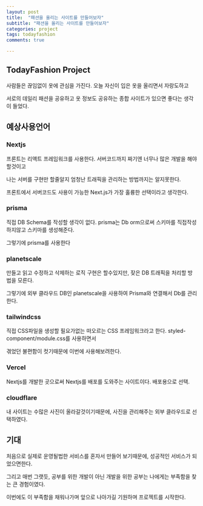 ```yaml
---
layout: post
title:  "패션을 올리는 사이트를 만들어보자"
subtitle: "패션을 올리는 사이트를 만들어보자"
categories: project
tags: todayfashion
comments: true

---
```


## TodayFashion Project

사람들은 끊임없이 옷에 관심을 가진다. 오늘 자신이 입은 옷을 올리면서 자랑도하고

서로의 데일리 패션을 공유하고 옷 정보도 공유하는 종합 사이트가 있으면 좋다는 생각이 들었다.

## 예상사용언어

### Nextjs

프론트는 리액트 프레임워크를 사용한다. 서버코드까지 짜기엔 너무나 많은 개발을 해야할것이고

나는 서버를 구현만 할줄알지 엄청난 트래픽을 관리하는 방법까지는 알지못한다. 

프론트에서 서버코드도 사용이 가능한 Next.js가 가장 훌륭한 선택이라고 생각한다.

### prisma

직접 DB Schema를 작성할 생각이 없다. prisma는 Db orm으로써 스키마를 직접작성하지않고 스키마를 생성해준다.

그렇기에 prisma를 사용한다

### planetscale

만들고 읽고 수정하고 삭제하는 로직 구현은 할수있지만, 잦은 DB 트래픽을 처리할 방법을 모른다. 

그렇기에 외부 클라우드 DB인 planetscale을 사용하여 Prisma와 연결해서 Db를 관리한다.

### tailwindcss

직접 CSS파일을 생성할 필요가없는 떠오르는 CSS 프레임워크라고 한다. styled-component/module.css를 사용하면서

겪었던 불편함이 컷기때문에 이번에 사용해보려한다.

### Vercel

Nextjs를 개발한 곳으로써 Nextjs를 배포를 도와주는 사이트이다. 배포용으로 선택.

### cloudflare

내 사이트는 수많은 사진이 올라갈것이기때문에, 사진을 관리해주는 외부 클라우드로 선택하였다.

## 기대

처음으로 실제로 운영될법한 서비스를 혼자서 만들어 보기때문에, 성공적인 서비스가 되었으면한다.

그리고 매번 그랫듯, 공부를 위한 개발이 아닌 개발을 위한 공부는 나에게는 부족함을 찾는 큰 경험이였다.

이번에도 이 부족함을 채워나가며 앞으로 나아가길 기원하며 프로젝트를 시작한다.